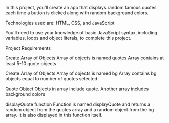 In this project, you'll create an app that displays random famous quotes each time a button is clicked along with random background colors.

Technologies used are:
HTML, CSS, and JavaScript

You'll need to use your knowledge of basic JavaScript syntax, including variables, loops and object literals, to complete this project.

Project Requirements

Create Array of Objects
    Array of objects is named quotes
    Array contains at least 5-10 quote objects

Create Array of Objects
    Array of objects is named bg
    Array contains bg objects equal to number of quotes selected

Quote Object
    Objects in array include quote.
    Another array includes background colors

displayQuote function
    Function is named displayQuote and returns a random object from the quotes array and a random object from the bg array. It is also displayed in this function itself.
